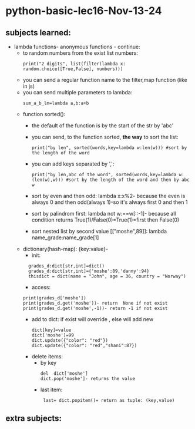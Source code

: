 # python-basic-lec16-Nov-13-24

## subjects learned:

* lambda functions- anonymous functions - continue:
    * to random numbers from the exist list numbers:
      ```
      print("2 digits", list(filter(lambda x: random.choice([True,False], numbers)))
      ```
    * you can send a regular function name to the filter,map function (like in js)
    * you can send multiple parameters to lambda:
      ```
      sum_a_b_lm=lambda a,b:a+b
      ```
    * function sorted():
        * the default of the function is by the start of the str by 'abc'
        * you can send, to the function sorted, **the way** to sort the list:

          ```
          print("by len", sorted(words,key=lambda w:len(w))) #sort by the length of the word
          ```
        * you can add keys separated by ',':
          ```
          print("by len,abc of the word", sorted(words,key=lambda w:(len(w),w))) #sort by the length of the word and then by abc w
          ```

        * sort by even and then odd: lambda x:x%2- because the even is always 0 and then odd(always 1)-so it's always
          first 0 and then 1
        * sort by palindrom first: lambda not w:==w[::-1]- because all condition returns True(1)/False(0)=True(1)=first then False(0)
        * sort nested list by second value [["moshe",89]]: lambda name_grade:name_grade[1]
    * dictionary(hash-map): {key:value}- 
      * init:
      ```
        grades_d:dict[str,int]=dict()
        grades_d:dict[str,int]={'moshe':89,'danny':94}
        thisdict = dict(name = "John", age = 36, country = "Norway")
        ```
      * access: 
      ```
      print(grades_d['moshe'])
      print(grades_d.get('moshe'))- return  None if not exist
      print(grades_d.get('moshe',-1))- return -1 if not exist
      ```
      * add to dict: if exist will override , else will add new
        ```
        dict[key]=value
        dict['moshe']=99 
        dict.update({"color": "red"})
        dict.update({"color": "red","shani":87})
        ```
      * delete items:
        * by key
          ```
          del  dict['moshe']
          dict.pop('moshe']- returns the value
          ```
        * last item:
          ```
           last= dict.popitem()= return as tuple: (key,value)
          ```
    
## extra subjects: